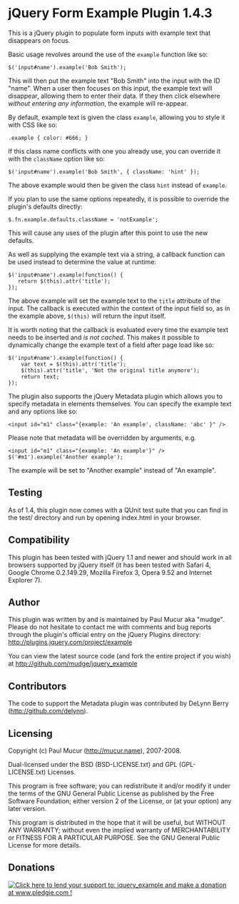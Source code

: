 jQuery Form Example Plugin 1.4.3
======================================

This is a jQuery plugin to populate form inputs with example text that
disappears on focus.

Basic usage revolves around the use of the `example` function like so:

    $('input#name').example('Bob Smith');

This will then put the example text "Bob Smith" into the input with the ID
"name". When a user then focuses on this input, the example text will
disappear, allowing them to enter their data. If they then click elsewhere
*without entering any information*, the example will re-appear.

By default, example text is given the class `example`, allowing you to style
it with CSS like so:

    .example { color: #666; }

If this class name conflicts with one you already use, you can override it
with the `className` option like so:

    $('input#name').example('Bob Smith', { className: 'hint' });

The above example would then be given the class `hint` instead of `example`.

If you plan to use the same options repeatedly, it is possible to override the
plugin's defaults directly:

    $.fn.example.defaults.className = 'notExample';

This will cause any uses of the plugin after this point to use the new
defaults.

As well as supplying the example text via a string, a callback function can be
used instead to determine the value at runtime:

    $('input#name').example(function() {
       return $(this).attr('title'); 
    });

The above example will set the example text to the `title` attribute of the
input. The callback is executed within the context of the input field so, as
in the example above, `$(this)` will return the input itself.

It is worth noting that the callback is evaluated every time the example text
needs to be inserted and *is not cached*. This makes it possible to
dynamically change the example text of a field after page load like so:

    $('input#name').example(function() {
        var text = $(this).attr('title');
        $(this).attr('title', 'Not the original title anymore');
        return text;
    });

The plugin also supports the jQuery Metadata plugin which allows you to 
specify metadata in elements themselves. You can specify the example text and any options like so:

    <input id="m1" class="{example: 'An example', className: 'abc' }" />

Please note that metadata will be overridden by arguments, e.g.

    <input id="m1" class="{example: 'An example'}" />
    $('#m1').example('Another example');

The example will be set to "Another example" instead of "An example".

Testing
-------

As of 1.4, this plugin now comes with a QUnit test suite that you can find
in the test/ directory and run by opening index.html in your browser.

Compatibility
-------------

This plugin has been tested with jQuery 1.1 and newer and should work in all
browsers supported by jQuery itself (it has been tested with Safari 4, Google Chrome 0.2.149.29, Mozilla Firefox 3, Opera 9.52 and
Internet Explorer 7).

Author
------

This plugin was written by and is maintained by Paul Mucur aka "mudge". Please
do not hesitate to contact me with comments and bug reports through the
plugin's official entry on the jQuery Plugins directory:
http://plugins.jquery.com/project/example

You can view the latest source code (and fork the entire project if you wish)
at http://github.com/mudge/jquery_example

Contributors
------------

The code to support the Metadata plugin was contributed by DeLynn Berry (http://github.com/delynn).

Licensing
---------

Copyright (c) Paul Mucur (http://mucur.name), 2007-2008.

Dual-licensed under the BSD (BSD-LICENSE.txt) and GPL (GPL-LICENSE.txt)
Licenses.

This program is free software; you can redistribute it and/or modify
it under the terms of the GNU General Public License as published by
the Free Software Foundation; either version 2 of the License, or
(at your option) any later version.

This program is distributed in the hope that it will be useful,
but WITHOUT ANY WARRANTY; without even the implied warranty of
MERCHANTABILITY or FITNESS FOR A PARTICULAR PURPOSE.  See the
GNU General Public License for more details.

Donations
---------

<a href='http://www.pledgie.com/campaigns/1517'><img alt='Click here to lend your support to: jquery_example and make a donation at www.pledgie.com !' src='http://www.pledgie.com/campaigns/1517.png?skin_name=chrome' border='0' /></a>
